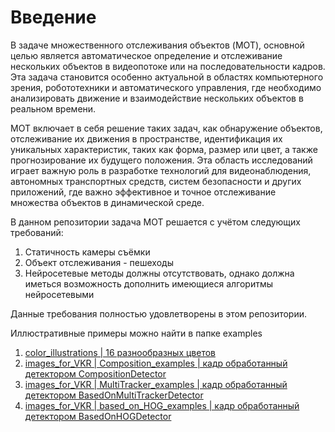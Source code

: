 # Введение

В задаче множественного отслеживания объектов (MOT), основной целью является автоматическое определение и отслеживание нескольких объектов в видеопотоке или на последовательности кадров. Эта задача становится особенно актуальной в областях компьютерного зрения, робототехники и автоматического управления, где необходимо анализировать движение и взаимодействие нескольких объектов в реальном времени.

MOT включает в себя решение таких задач, как обнаружение объектов, отслеживание их движения в пространстве, идентификация их уникальных характеристик, таких как форма, размер или цвет, а также прогнозирование их будущего положения. Эта область исследований играет важную роль в разработке технологий для видеонаблюдения, автономных транспортных средств, систем безопасности и других приложений, где важно эффективное и точное отслеживание множества объектов в динамической среде.

В данном репозитории задача MOT решается с учётом следующих требований:
1. Статичность камеры съёмки
1. Объект отслеживания - пешеходы
1. Нейросетевые методы должны отсутствовать, однако должна иметься возможность дополнить имеющиеся алгоритмы нейросетевыми

Данные требования полностью удовлетворены в этом репозитории.

Иллюстративные примеры можно найти в папке examples
1. [color_illustrations | 16 разнообразных цветов](/examples/color_illustrations/16_colors.jpg)
1. [images_for_VKR | Composition_examples | кадр обработанный детектором CompositionDetector](/examples/images_for_VKR/Composition_examples/1.jpg)
1. [images_for_VKR | MultiTracker_examples | кадр обработанный детектором BasedOnMultiTrackerDetector](/examples/images_for_VKR/MultiTracker_examples/1.jpg)
1. [images_for_VKR | based_on_HOG_examples | кадр обработанный детектором BasedOnHOGDetector](/examples/images_for_VKR/based_on_HOG_examples/1.jpg)
